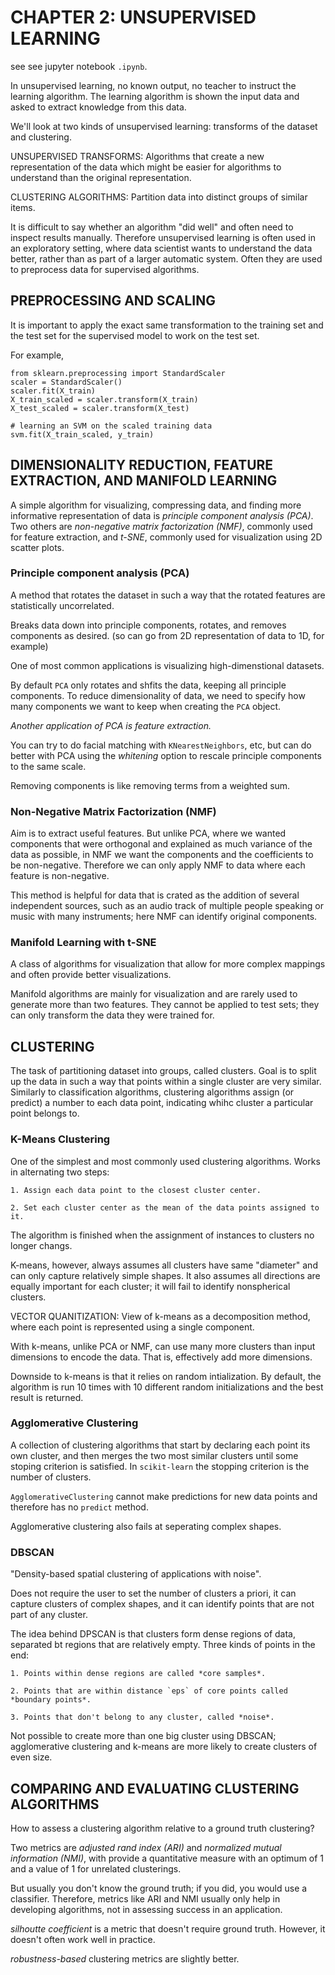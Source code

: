 # CHAPTER 2: UNSUPERVISED LEARNING

see see jupyter notebook `.ipynb`.

In unsupervised learning, no known output, no teacher to instruct the learning algorithm. The learning algorithm is shown the input data and asked to extract knowledge from this data. 

We'll look at two kinds of unsupervised learning: transforms of the dataset and clustering.

UNSUPERVISED TRANSFORMS: Algorithms that create a new representation of the data which might be easier for algorithms to understand than the original representation.

CLUSTERING ALGORITHMS: Partition data into distinct groups of similar items. 

It is difficult to say whether an algorithm "did well" and often need to inspect results manually. Therefore unsupervised learning is often used in an exploratory setting, where data scientist wants to understand the data better, rather than as part of a larger automatic system. Often they are used to preprocess data for supervised algorithms. 


## PREPROCESSING AND SCALING

It is important to apply the exact same transformation to the training set and the test set for the supervised model to work on the test set. 

For example,

	from sklearn.preprocessing import StandardScaler
	scaler = StandardScaler()
	scaler.fit(X_train)
	X_train_scaled = scaler.transform(X_train)
	X_test_scaled = scaler.transform(X_test)

	# learning an SVM on the scaled training data
	svm.fit(X_train_scaled, y_train)


## DIMENSIONALITY REDUCTION, FEATURE EXTRACTION, AND MANIFOLD LEARNING

A simple algorithm for visualizing, compressing data, and finding more informative representation of data is *principle component analysis (PCA)*. Two others are *non-negative matrix factorization (NMF)*, commonly used for feature extraction, and *t-SNE*, commonly used for visualization using 2D scatter plots.

### Principle component analysis (PCA)

A method that rotates the dataset in such a way that the rotated features are statistically uncorrelated. 

Breaks data down into principle components, rotates, and removes components as desired. (so can go from 2D representation of data to 1D, for example)

One of most common applications is visualizing high-dimenstional datasets. 

By default `PCA` only rotates and shfits the data, keeping all principle components. To reduce dimensionality of data, we need to specify how many components we want to keep when creating the `PCA` object. 

*Another application of PCA is feature extraction.* 

You can try to do facial matching with `KNearestNeighbors`, etc, but can do better with PCA using the *whitening* option to rescale principle components to the same scale. 

Removing components is like removing terms from a weighted sum. 

### Non-Negative Matrix Factorization (NMF)

Aim is to extract useful features. But unlike PCA, where we wanted components that were orthogonal and explained as much variance of the data as possible, in NMF we want the components and the coefficients to be non-negative. Therefore we can only apply NMF to data where each feature is non-negative.

This method is helpful for data that is crated as the addition of several independent sources, such as an audio track of multiple people speaking or music with many instruments; here NMF can identify original components. 

### Manifold Learning with t-SNE

A class of algorithms for visualization that allow for more complex mappings and often provide better visualizations.

Manifold algorithms are mainly for visualization and are rarely used to generate more than two features. They cannot be applied to test sets; they can only transform the data they were trained for. 


## CLUSTERING

The task of partitioning dataset into groups, called clusters. Goal is to split up the data in such a way that points within a single cluster are very similar.  Similarly to classification algorithms, clustering algorithms assign (or predict) a number to each data point, indicating whihc cluster a particular point belongs to.

### K-Means Clustering

One of the simplest and most commonly used clustering algorithms. Works in alternating two steps:

	1. Assign each data point to the closest cluster center. 

	2. Set each cluster center as the mean of the data points assigned to it.

The algorithm is finished when the assignment of instances to clusters no longer changs.

K-means, however, always assumes all clusters have same "diameter" and can only capture relatively simple shapes. It also assumes all directions are equally important for each cluster; it will fail to identify nonspherical clusters.

VECTOR QUANITIZATION: View of k-means as a decomposition method, where each point is represented using a single component.

With k-means, unlike PCA or NMF, can use many more clusters than input dimensions to encode the data. That is, effectively add more dimensions.

Downside to k-means is that it relies on random intialization. By default, the algorithm is run 10 times with 10 different random initializations and the best result is returned. 

### Agglomerative Clustering

A collection of clustering algorithms that start by declaring each point its own cluster, and then merges the two most similar clusters until some stoping criterion is satisfied. In `scikit-learn` the stopping criterion is the number of clusters. 

`AgglomerativeClustering` cannot make predictions for new data points and therefore has no `predict` method. 

Agglomerative clustering also fails at seperating complex shapes.

### DBSCAN

"Density-based spatial clustering of applications with noise".

Does not require the user to set the number of clusters a priori, it can capture clusters of complex shapes, and it can identify points that are not part of any cluster.

The idea behind DPSCAN is that clusters form dense regions of data, separated bt regions that are relatively empty.  Three kinds of points in the end:

	1. Points within dense regions are called *core samples*.

	2. Points that are within distance `eps` of core points called *boundary points*.

	3. Points that don't belong to any cluster, called *noise*.

Not possible to create more than one big cluster using DBSCAN; agglomerative clustering and k-means are more likely to create clusters of even size. 


## COMPARING AND EVALUATING CLUSTERING ALGORITHMS

How to assess a clustering algorithm relative to a ground truth clustering?

Two metrics are *adjusted rand index (ARI)* and *normalized mutual information (NMI)*, with provide a quantitative measure with an optimum of 1 and a value of 1 for unrelated clusterings.

But usually you don't know the ground truth; if you did, you would use a classifier. Therefore, metrics like ARI and NMI usually only help in developing algorithms, not in assessing success in an application. 

*silhoutte coefficient* is a metric that doesn't require ground truth. However, it doesn't often work well in practice. 

*robustness-based* clustering metrics are slightly better. 
